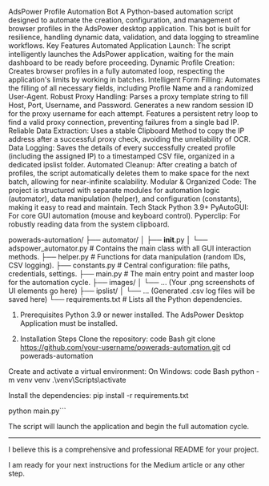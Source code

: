 AdsPower Profile Automation Bot
A Python-based automation script designed to automate the creation, configuration, and management of browser profiles in the AdsPower desktop application. This bot is built for resilience, handling dynamic data, validation, and data logging to streamline workflows.
Key Features
Automated Application Launch: The script intelligently launches the AdsPower application, waiting for the main dashboard to be ready before proceeding.
Dynamic Profile Creation: Creates browser profiles in a fully automated loop, respecting the application's limits by working in batches.
Intelligent Form Filling: Automates the filling of all necessary fields, including Profile Name and a randomized User-Agent.
Robust Proxy Handling:
Parses a proxy template string to fill Host, Port, Username, and Password.
Generates a new random session ID for the proxy username for each attempt.
Features a persistent retry loop to find a valid proxy connection, preventing failures from a single bad IP.
Reliable Data Extraction: Uses a stable Clipboard Method to copy the IP address after a successful proxy check, avoiding the unreliability of OCR.
Data Logging: Saves the details of every successfully created profile (including the assigned IP) to a timestamped CSV file, organized in a dedicated ipslist folder.
Automated Cleanup: After creating a batch of profiles, the script automatically deletes them to make space for the next batch, allowing for near-infinite scalability.
Modular & Organized Code: The project is structured with separate modules for automation logic (automator), data manipulation (helper), and configuration (constants), making it easy to read and maintain.
Tech Stack
Python 3.9+
PyAutoGUI: For core GUI automation (mouse and keyboard control).
Pyperclip: For robustly reading data from the system clipboard.

powerads-automation/
├── automator/
│   ├── __init__.py
│   └── adspower_automator.py   # Contains the main class with all GUI interaction methods.
├── helper.py                   # Functions for data manipulation (random IDs, CSV logging).
├── constants.py                # Central configuration: file paths, credentials, settings.
├── main.py                     # The main entry point and master loop for the automation cycle.
├── images/
│   └── ... (Your .png screenshots of UI elements go here)
├── ipslist/
│   └── ... (Generated .csv log files will be saved here)
└── requirements.txt            # Lists all the Python dependencies.

1. Prerequisites
Python 3.9 or newer installed.
The AdsPower Desktop Application must be installed.

2. Installation Steps
Clone the repository:
code
Bash
git clone https://github.com/your-username/powerads-automation.git
cd powerads-automation

Create and activate a virtual environment:
On Windows:
code
Bash
python -m venv venv
.\venv\Scripts\activate

Install the dependencies:
pip install -r requirements.txt


python main.py```

The script will launch the application and begin the full automation cycle.

---

I believe this is a comprehensive and professional README for your project.

I am ready for your next instructions for the Medium article or any other step.